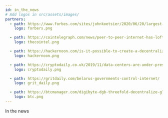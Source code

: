 ```yaml
---
id: in_the_news
# Add logos in src/assets/images/
partners:
  - path: https://www.forbes.com/sites/johnkoetsier/2020/06/20/largest-distributed-peer-to-peer-grid-on-the-planet-laying-foundation-for-a-decentralized-internet/?fbclid=IwAR1WKCpqLcWPRWg5bPD6RCQE5JJjRPt6ey5vbEnu3db2FvJnp6-YKeVZNW8#79aa340e6798'
    logo: forbers.png

  - path: https://cointelegraph.com/news/peer-to-peer-internet-has-lofty-goal-to-bring-true-decentralization
    logo: thecointel.png

  - path: https://hackernoon.com/is-it-possible-to-create-a-decentralized-internet-this-startup-and-its-farmers-think-so-ey2e3ycf
    logo: hackernoon.png

  - path: https://cryptodaily.co.uk/2019/11/data-centers-are-under-pressure-to-meet-internet-demand
    logo: cryptodaily.png

  - path: https://gritdaily.com/belarus-governments-control-internet/
    logo: grit_daily.png

  - path: https://btcmanager.com/digibyte-dgb-threefold-decentralize-global-internet-architecture/?q=/digibyte-dgb-threefold-decentralize-global-internet-architecture/&q=/digibyte-dgb-threefold-decentralize-global-internet-architecture/
    logo: btc.png
---
```


In the news
